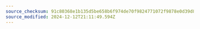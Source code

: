 ```yaml
---
source_checksum: 91c80368e1b135d5be658b6f974de70f9824771072f9878e0d39d8f6c44d77ce
source_modified: 2024-12-12T21:11:49.594Z
---
```


